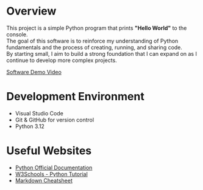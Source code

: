 # Overview

This project is a simple Python program that prints **"Hello World"** to the console.  
The goal of this software is to reinforce my understanding of Python fundamentals and the process of creating, running, and sharing code.  
By starting small, I aim to build a strong foundation that I can expand on as I continue to develop more complex projects.

[Software Demo Video](http://youtube.link.goes.here)

# Development Environment

- Visual Studio Code  
- Git & GitHub for version control  
- Python 3.12  

# Useful Websites

* [Python Official Documentation](https://docs.python.org/3/)  
* [W3Schools - Python Tutorial](https://www.w3schools.com/python/)  
* [Markdown Cheatsheet](https://www.markdownguide.org/cheat-sheet/)  